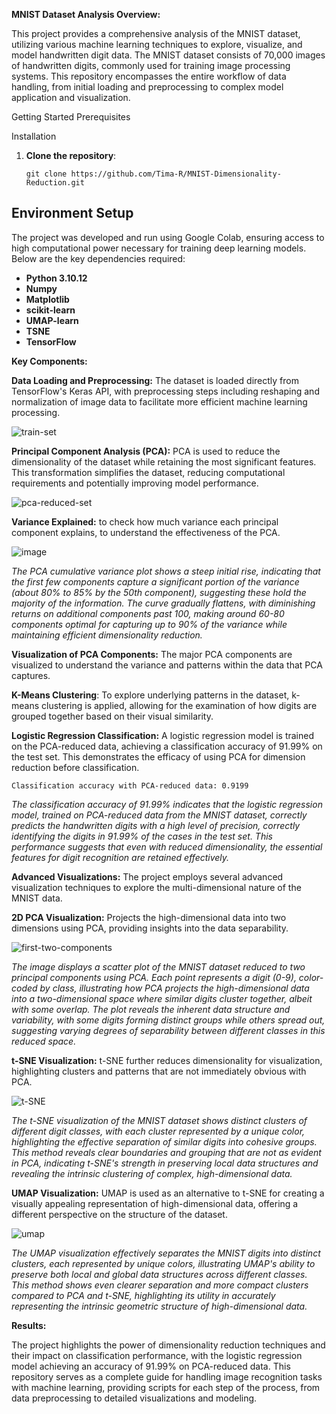 **MNIST Dataset Analysis Overview:**

This project provides a comprehensive analysis of the MNIST dataset, utilizing various machine learning techniques to explore, visualize, and model handwritten digit data. The MNIST dataset consists of 70,000 images of handwritten digits, commonly used for training image processing systems. This repository encompasses the entire workflow of data handling, from initial loading and preprocessing to complex model application and visualization.

Getting Started
Prerequisites

Installation
1. **Clone the repository**:
    ```
    git clone https://github.com/Tima-R/MNIST-Dimensionality-Reduction.git
    ```
## Environment Setup
The project was developed and run using Google Colab, ensuring access to high computational power necessary for training deep learning models. Below are the key dependencies required:

- **Python 3.10.12**
- **Numpy**
- **Matplotlib**
- **scikit-learn**
- **UMAP-learn**
- **TSNE** 
- **TensorFlow**

**Key Components:**

**Data Loading and Preprocessing:** The dataset is loaded directly from TensorFlow's Keras API, with preprocessing steps including reshaping and normalization of image data to facilitate more efficient machine learning processing.

![train-set](https://github.com/Tima-R/MNIST-Dimensionality-Reduction/assets/116596345/1b7033ff-1e4e-4f10-b5b3-aa779257f36f)

**Principal Component Analysis (PCA):** PCA is used to reduce the dimensionality of the dataset while retaining the most significant features. This transformation simplifies the dataset, reducing computational requirements and potentially improving model performance.

![pca-reduced-set](https://github.com/Tima-R/MNIST-Dimensionality-Reduction/assets/116596345/908c5c37-1e40-4276-9f15-6b32c1b209ce)

**Variance Explained:** to check how much variance each principal component explains, to understand the effectiveness of the PCA.

![image](https://github.com/Tima-R/MNIST-Dimensionality-Reduction/assets/116596345/c20ef013-2928-4006-867e-89b636760420)

*The PCA cumulative variance plot shows a steep initial rise, indicating that the first few components capture a significant portion of the variance (about 80% to 85% by the 50th component), suggesting these hold the majority of the information. The curve gradually flattens, with diminishing returns on additional components past 100, making around 60-80 components optimal for capturing up to 90% of the variance while maintaining efficient dimensionality reduction.*

**Visualization of PCA Components:** The major PCA components are visualized to understand the variance and patterns within the data that PCA captures.

**K-Means Clustering**: To explore underlying patterns in the dataset, k-means clustering is applied, allowing for the examination of how digits are grouped together based on their visual similarity.

**Logistic Regression Classification:** A logistic regression model is trained on the PCA-reduced data, achieving a classification accuracy of 91.99% on the test set. This demonstrates the efficacy of using PCA for dimension reduction before classification.

  ```
  Classification accuracy with PCA-reduced data: 0.9199
  ```
*The classification accuracy of 91.99% indicates that the logistic regression model, trained on PCA-reduced data from the MNIST dataset, correctly predicts the handwritten digits with a high level of precision, correctly identifying the digits in 91.99% of the cases in the test set. This performance suggests that even with reduced dimensionality, the essential features for digit recognition are retained effectively.*

**Advanced Visualizations:** The project employs several advanced visualization techniques to explore the multi-dimensional nature of the MNIST data.

**2D PCA Visualization:** Projects the high-dimensional data into two dimensions using PCA, providing insights into the data separability.

![first-two-components](https://github.com/Tima-R/MNIST-Dimensionality-Reduction/assets/116596345/128e96c3-4a2c-47ae-b896-438455036039)

*The image displays a scatter plot of the MNIST dataset reduced to two principal components using PCA. Each point represents a digit (0-9), color-coded by class, illustrating how PCA projects the high-dimensional data into a two-dimensional space where similar digits cluster together, albeit with some overlap. The plot reveals the inherent data structure and variability, with some digits forming distinct groups while others spread out, suggesting varying degrees of separability between different classes in this reduced space.*

**t-SNE Visualization:** t-SNE further reduces dimensionality for visualization, highlighting clusters and patterns that are not immediately obvious with PCA.

![t-SNE](https://github.com/Tima-R/MNIST-Dimensionality-Reduction/assets/116596345/b0ce99d2-dd0d-49b5-adbf-c9ddfcf35f05)

*The t-SNE visualization of the MNIST dataset shows distinct clusters of different digit classes, with each cluster represented by a unique color, highlighting the effective separation of similar digits into cohesive groups. This method reveals clear boundaries and grouping that are not as evident in PCA, indicating t-SNE's strength in preserving local data structures and revealing the intrinsic clustering of complex, high-dimensional data.*

**UMAP Visualization:** UMAP is used as an alternative to t-SNE for creating a visually appealing representation of high-dimensional data, offering a different perspective on the structure of the dataset.

 ![umap](https://github.com/Tima-R/MNIST-Dimensionality-Reduction/assets/116596345/b875801e-056b-4fff-a8f4-610161afbad3)

*The UMAP visualization effectively separates the MNIST digits into distinct clusters, each represented by unique colors, illustrating UMAP's ability to preserve both local and global data structures across different classes. This method shows even clearer separation and more compact clusters compared to PCA and t-SNE, highlighting its utility in accurately representing the intrinsic geometric structure of high-dimensional data.* 


**Results:**

The project highlights the power of dimensionality reduction techniques and their impact on classification performance, with the logistic regression model achieving an accuracy of 91.99% on PCA-reduced data.
This repository serves as a complete guide for handling image recognition tasks with machine learning, providing scripts for each step of the process, from data preprocessing to detailed visualizations and modeling.

